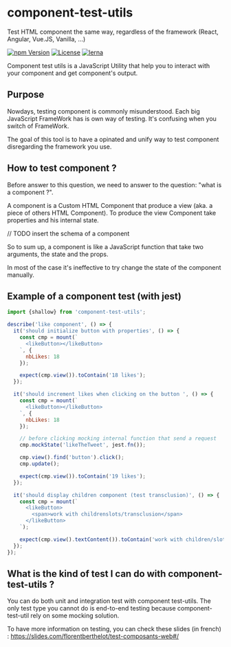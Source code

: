 # component-test-utils
Test HTML component the same way, regardless of the framework (React, Angular, Vue.JS, Vanilla, ...)

[![npm Version](https://img.shields.io/npm/v/component-test-utils.svg)](https://www.npmjs.com/package/component-test-utils)
[![License](https://img.shields.io/npm/l/component-test-utils.svg)](https://www.npmjs.com/package/component-test-utils)
[![lerna](https://img.shields.io/badge/maintained%20with-lerna-cc00ff.svg)](https://lernajs.io/)

Component test utils is a JavaScript Utility that help you to interact with your component and get component's output.

## Purpose

Nowdays, testing component is commonly misunderstood.
Each big JavaScript FrameWork has is own way of testing.
It\'s confusing when you switch of FrameWork.

The goal of this tool is to have a opinated and unify way to test component disregarding the framework you use.

## How to test component ?

Before answer to this question, we need to answer to the question: "what is a component ?".

A component is a Custom HTML Component that produce a view (aka. a piece of others HTML Component).
To produce the view Component take properties and his internal state.

// TODO insert the schema of a component

So to sum up, a component is like a JavaScript function that take two arguments, the state and the props.

In most of the case it's ineffective to try change the state of the component manually.

## Example of a component test (with jest)

```javascript
import {shallow} from 'component-test-utils';

describe('like component', () => {
  it('should initialize button with properties', () => {
    const cmp = mount(`
      <likeButton></likeButton>
    `, {
      nbLikes: 18
    });

    expect(cmp.view()).toContain('18 likes');
  });

  it('should increment likes when clicking on the button ', () => {
    const cmp = mount(`
      <likeButton></likeButton>
    `, {
      nbLikes: 18
    });

    // before clicking mocking internal function that send a request
    cmp.mockState('likeTheTweet', jest.fn());

    cmp.view().find('button').click();
    cmp.update();

    expect(cmp.view()).toContain('19 likes');
  });

  it('should display children component (test transclusion)', () => {
    const cmp = mount(`
      <likeButton>
        <span>work with childrenslots/transclusion</span>
      </likeButton>
    `);

    expect(cmp.view().textContent()).toContain('work with children/slots/transclusion');
  });
});
```

## What is the kind of test I can do with component-test-utils ?

You can do both unit and integration test with component test-utils.
The only test type you cannot do is end-to-end testing because component-test-util rely on some mocking solution.

To have more information on testing, you can check these slides (in french) : https://slides.com/florentberthelot/test-composants-web#/
